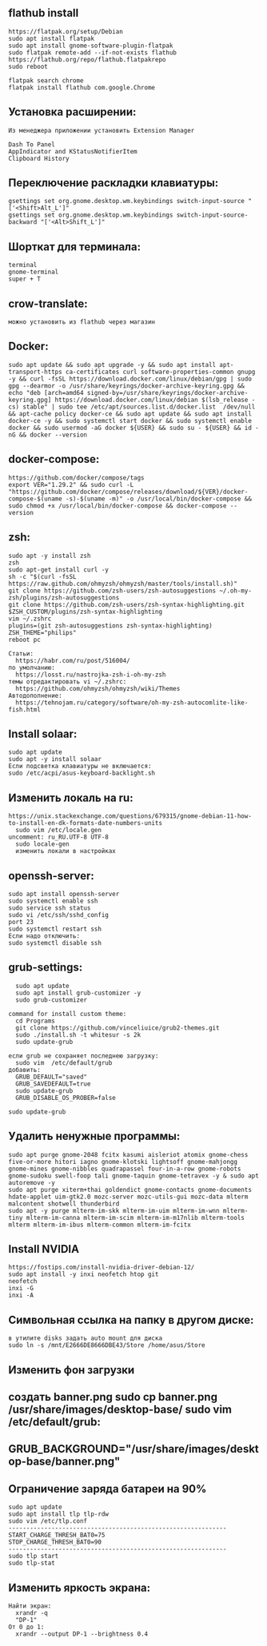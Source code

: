 ## flathub install
```
https://flatpak.org/setup/Debian
sudo apt install flatpak
sudo apt install gnome-software-plugin-flatpak
sudo flatpak remote-add --if-not-exists flathub https://flathub.org/repo/flathub.flatpakrepo
sudo reboot

flatpak search chrome
flatpak install flathub com.google.Chrome 
```

## Установка расширении:
```
Из менеджера приложении установить Extension Manager

Dash To Panel
AppIndicator and KStatusNotifierItem
Clipboard History
```

## Переключение раскладки клавиатуры:
```
gsettings set org.gnome.desktop.wm.keybindings switch-input-source "['<Shift>Alt_L']"
gsettings set org.gnome.desktop.wm.keybindings switch-input-source-backward "['<Alt>Shift_L']"
```

## Шорткат для терминала:
```
terminal
gnome-terminal
super + T
```

## crow-translate:
```
можно установить из flathub через магазин
```

## Docker:
```
sudo apt update && sudo apt upgrade -y && sudo apt install apt-transport-https ca-certificates curl software-properties-common gnupg -y && curl -fsSL https://download.docker.com/linux/debian/gpg | sudo gpg --dearmor -o /usr/share/keyrings/docker-archive-keyring.gpg && echo "deb [arch=amd64 signed-by=/usr/share/keyrings/docker-archive-keyring.gpg] https://download.docker.com/linux/debian $(lsb_release -cs) stable" | sudo tee /etc/apt/sources.list.d/docker.list  /dev/null && apt-cache policy docker-ce && sudo apt update && sudo apt install docker-ce -y && sudo systemctl start docker && sudo systemctl enable docker && sudo usermod -aG docker ${USER} && sudo su - ${USER} && id -nG && docker --version
```

## docker-compose:
```
https://github.com/docker/compose/tags
export VER="1.29.2" && sudo curl -L "https://github.com/docker/compose/releases/download/${VER}/docker-compose-$(uname -s)-$(uname -m)" -o /usr/local/bin/docker-compose && sudo chmod +x /usr/local/bin/docker-compose && docker-compose --version
```

## zsh:
```
sudo apt -y install zsh
zsh
sudo apt-get install curl -y
sh -c "$(curl -fsSL https://raw.github.com/ohmyzsh/ohmyzsh/master/tools/install.sh)"
git clone https://github.com/zsh-users/zsh-autosuggestions ~/.oh-my-zsh/plugins/zsh-autosuggestions
git clone https://github.com/zsh-users/zsh-syntax-highlighting.git $ZSH_CUSTOM/plugins/zsh-syntax-highlighting
vim ~/.zshrc 
plugins=(git zsh-autosuggestions zsh-syntax-highlighting)
ZSH_THEME="philips"
reboot pc

Статьи:
  https://habr.com/ru/post/516004/
по умолчанию:
  https://losst.ru/nastrojka-zsh-i-oh-my-zsh
темы отредактировать vi ~/.zshrc:
  https://github.com/ohmyzsh/ohmyzsh/wiki/Themes
Автодополнение:
  https://tehnojam.ru/category/software/oh-my-zsh-autocomlite-like-fish.html
```

## Install solaar:
```
sudo apt update
sudo apt -y install solaar
Если подсветка клавиатуры не включается:
sudo /etc/acpi/asus-keyboard-backlight.sh
```

## Изменить локаль на ru:
```
https://unix.stackexchange.com/questions/679315/gnome-debian-11-how-to-install-en-dk-formats-date-numbers-units
  sudo vim /etc/locale.gen
uncomment: ru_RU.UTF-8 UTF-8
  sudo locale-gen
  изменить локали в настройках
```

## openssh-server:
```
sudo apt install openssh-server
sudo systemctl enable ssh
sudo service ssh status 
sudo vi /etc/ssh/sshd_config
port 23
sudo systemctl restart ssh
Если надо отключить:
sudo systemctl disable ssh
```

## grub-settings:
```
  sudo apt update
  sudo apt install grub-customizer -y
  sudo grub-customizer

command for install custom theme:
  cd Programs
  git clone https://github.com/vinceliuice/grub2-themes.git
  sudo ./install.sh -t whitesur -s 2k
  sudo update-grub

если grub не сохраняет последнею загрузку:
  sudo vim  /etc/default/grub 
добавить:
  GRUB_DEFAULT="saved"
  GRUB_SAVEDEFAULT=true
  sudo update-grub  
  GRUB_DISABLE_OS_PROBER=false
  
sudo update-grub
```

## Удалить ненужные программы:
```
sudo apt purge gnome-2048 fcitx kasumi aisleriot atomix gnome-chess five-or-more hitori iagno gnome-klotski lightsoff gnome-mahjongg gnome-mines gnome-nibbles quadrapassel four-in-a-row gnome-robots gnome-sudoku swell-foop tali gnome-taquin gnome-tetravex -y & sudo apt autoremove -y
sudo apt purge xiterm+thai goldendict gnome-contacts gnome-documents hdate-applet uim-gtk2.0 mozc-server mozc-utils-gui mozc-data mlterm malcontent shotwell thunderbird
sudo apt -y purge mlterm-im-skk mlterm-im-uim mlterm-im-wnn mlterm-tiny mlterm-im-canna mlterm-im-scim mlterm-im-m17nlib mlterm-tools mlterm mlterm-im-ibus mlterm-common mlterm-im-fcitx
```

## Install NVIDIA 
```
https://fostips.com/install-nvidia-driver-debian-12/
sudo apt install -y inxi neofetch htop git
neofetch
inxi -G
inxi -A
```

## Символьная ссылка на папку в другом диске:
```
в утилите disks задать auto mount для диска
sudo ln -s /mnt/E2666DE8666DBE43/Store /home/asus/Store
```

## Изменить фон загрузки
создать banner.png
sudo cp banner.png /usr/share/images/desktop-base/
sudo vim /etc/default/grub:
-------------------------------------------------------------
GRUB_BACKGROUND="/usr/share/images/desktop-base/banner.png"
-------------------------------------------------------------

## Ограничение заряда батареи на 90%
```
sudo apt update  
sudo apt install tlp tlp-rdw  
sudo vim /etc/tlp.conf  
-------------------------------------------------------------
START_CHARGE_THRESH_BAT0=75
STOP_CHARGE_THRESH_BAT0=90
-------------------------------------------------------------
sudo tlp start
sudo tlp-stat
```

## Изменить яркость экрана:
```
Найти экран:
  xrandr -q 
  "DP-1"
От 0 до 1:
  xrandr --output DP-1 --brightness 0.4 
```